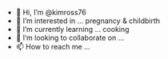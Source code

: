 - 👋 Hi, I’m @kimross76
- 👀 I’m interested in ... pregnancy & childbirth
- 🌱 I’m currently learning ... cooking
- 💞️ I’m looking to collaborate on ...
- 📫 How to reach me ...

<!---
kimross76/kimross76 is a ✨ special ✨ repository because its `README.md` (this file) appears on your GitHub profile.
You can click the Preview link to take a look at your changes.
--->
